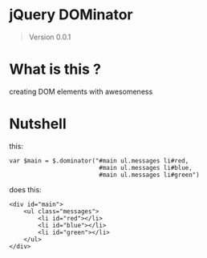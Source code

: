 # jQuery DOMinator
> Version 0.0.1

# What is this ?

creating DOM elements with awesomeness

# Nutshell

this:

    var $main = $.dominator("#main ul.messages li#red,
                             #main ul.messages li#blue,
                             #main ul.messages li#green")

does this:

    <div id="main">
        <ul class="messages">
            <li id="red"></li>
            <li id="blue"></li>
            <li id="green"></li>
        </ul>
    </div>
